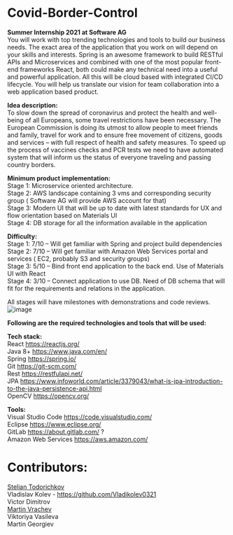 # Covid-Border-Control

__Summer Internship 2021 at Software AG__ <br>
  You will work with top trending technologies and tools to build our business needs. The exact area of the application that you work on will depend on your skills and interests. Spring is an awesome framework to build RESTful APIs and Microservices and combined with one of the most popular front-end frameworks React, both could make any technical need into a useful and powerful application. All this will be cloud based with integrated CI/CD lifecycle. You will help us translate our vision for team collaboration into a web application based product.


__Idea description:__
<br>
  To slow down the spread of coronavirus and protect the health and well-being of all Europeans, some travel restrictions have been necessary. The European Commission is doing its utmost to allow people to meet friends and family, travel for work and to ensure free movement of citizens, goods and services – with full respect of health and safety measures. To speed up the process of vaccines checks and PCR tests we need to have automated system that will inform us the status of everyone traveling and passing country borders.

__Minimum product implementation:__ <br>
            Stage 1: Microservice oriented architecture.<br>
            Stage 2: AWS landscape containing 3 vms and corresponding security group ( Software AG will provide AWS account for that)<br>
            Stage 3: Modern UI that will be up to date with latest standards for UX  and flow orientation based on Materials UI<br>
            Stage 4: DB storage for all the information available in the application<br>
            
__Difficulty:__<br>
            Stage 1: 7/10 – Will get familiar with Spring and project build dependencies<br>
            Stage 2: 7/10 – Will get familiar with Amazon Web Services portal and services ( EC2, probably S3 and security groups)<br>
            Stage 3: 5/10 – Bind front end application to the back end. Use of Materials UI with React<br>
            Stage 4: 3/10 – Connect application to use DB. Need of DB schema that will fit for the requirements and relations in the application.<br>
            
            
All stages will have milestones with demonstrations and code reviews.<br>
![image](https://user-images.githubusercontent.com/72374789/124248414-7f416180-db2b-11eb-96cd-0f460a924bab.png)

__Following are the required technologies and tools that will be used:__ <br>

__Tech stack:__ <br>
    React https://reactjs.org/ <br>
    Java 8+ https://www.java.com/en/ <br>
    Spring https://spring.io/ <br>
    Git https://git-scm.com/ <br>
    Rest https://restfulapi.net/ <br>
    JPA https://www.infoworld.com/article/3379043/what-is-jpa-introduction-to-the-java-persistence-api.html <br>
    OpenCV https://opencv.org/ <br>
    
__Tools:__ <br>
    Visual Studio Code  https://code.visualstudio.com/ <br>
    Eclipse https://www.eclipse.org/ <br>
    GitLab https://about.gitlab.com/ ? <br>
    Amazon Web Services https://aws.amazon.com/ <br>


# Contributors:<br>
[Stelian Todorichkov](https://github.com/StelianRBG) <br>
Vladislav Kolev - https://github.com/Vladikolev0321 <br>
Victor Dimitrov <br>
[Martin Vrachev](https://github.com/mvvrachev)<br>
Viktoriya Vasileva <br>
Martin Georgiev <br>

